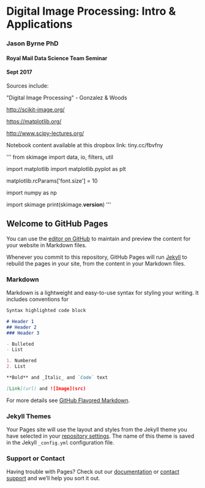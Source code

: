 # Digital Image Processing: Intro & Applications

### Jason Byrne PhD

#### Royal Mail Data Science Team Seminar

#### Sept 2017

Sources include: 

"Digital Image Processing" - Gonzalez & Woods

http://scikit-image.org/

https://matplotlib.org/

http://www.scipy-lectures.org/
    
Notebook content available at this dropbox link:
tiny.cc/fbvfny


'''
from skimage import data, io, filters, util

import matplotlib
import matplotlib.pyplot as plt

matplotlib.rcParams['font.size'] = 10

import numpy as np

import skimage
print(skimage.__version__)
'''

## Welcome to GitHub Pages

You can use the [editor on GitHub](https://github.com/afteriwoof/Image_processing_seminar/edit/master/README.md) to maintain and preview the content for your website in Markdown files.

Whenever you commit to this repository, GitHub Pages will run [Jekyll](https://jekyllrb.com/) to rebuild the pages in your site, from the content in your Markdown files.

### Markdown

Markdown is a lightweight and easy-to-use syntax for styling your writing. It includes conventions for

```markdown
Syntax highlighted code block

# Header 1
## Header 2
### Header 3

- Bulleted
- List

1. Numbered
2. List

**Bold** and _Italic_ and `Code` text

[Link](url) and ![Image](src)
```

For more details see [GitHub Flavored Markdown](https://guides.github.com/features/mastering-markdown/).

### Jekyll Themes

Your Pages site will use the layout and styles from the Jekyll theme you have selected in your [repository settings](https://github.com/afteriwoof/Image_processing_seminar/settings). The name of this theme is saved in the Jekyll `_config.yml` configuration file.

### Support or Contact

Having trouble with Pages? Check out our [documentation](https://help.github.com/categories/github-pages-basics/) or [contact support](https://github.com/contact) and we’ll help you sort it out.
